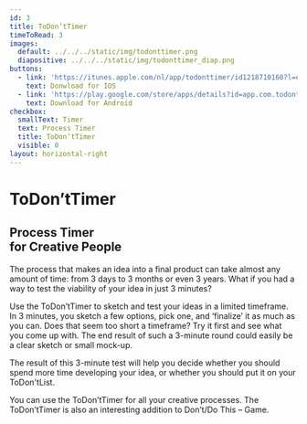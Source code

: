 ```yaml
---
id: 3
title: ToDon’tTimer
timeToRead: 3
images:
  default: ../../../static/img/todonttimer.png
  diapositive: ../../../static/img/todonttimer_diap.png
buttons:
  - link: 'https://itunes.apple.com/nl/app/todonttimer/id1218710160?l=en&mt=8'
    text: Donwload for IOS
  - link: 'https://play.google.com/store/apps/details?id=app.com.todonttimer'
    text: Download for Android
checkbox:
  smallText: Timer
  text: Process Timer
  title: ToDon’tTimer
  visible: 0
layout: horizontal-right
---
```

# To&#8203;Don’t&#8203;Timer

## Process Timer<br/>for Creative People

The process that makes an idea into a final product can take almost any amount of time: from 3 days to 3 months or even 3 years. What if you had a way to test the viability of your idea in just 3 minutes? 

Use the ToDon’tTimer to sketch and test your ideas in a limited timeframe. In 3 minutes, you sketch a few options, pick one, and ‘finalize’ it as much as you can. Does that seem too short a timeframe? Try it first and see what you come up with. The end result of such a 3-minute round could easily be a clear sketch or small mock-up.

The result of this 3-minute test will help you decide whether you should spend more time developing your idea, or whether you should put it on your ToDon'tList. 

You can use the ToDon’tTimer for all your creative processes. The ToDon’tTimer is also an interesting addition to Don’t/Do This – Game.
